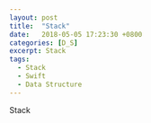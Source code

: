 ```yaml
---
layout: post
title:  "Stack"
date:   2018-05-05 17:23:30 +0800
categories: [D_S]
excerpt: Stack
tags:
  - Stack
  - Swift
  - Data Structure
---
```


Stack
